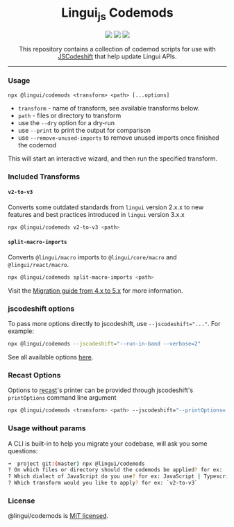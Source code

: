 <div align="center">
<h1>Lingui<sub>js</sub> Codemods</h1>
<img src="https://github.com/lingui/codemods/workflows/Main%20CI/badge.svg" />
<a href="https://www.npmjs.com/package/@lingui/codemods/v/latest"><img src="https://img.shields.io/npm/v/@lingui/codemods/latest.svg" /></a>
<a href="https://github.com/semantic-release/semantic-release">
<img src="https://img.shields.io/badge/%20%20%F0%9F%93%A6%F0%9F%9A%80-semantic--release-e10079.svg" />
</a>

This repository contains a collection of codemod scripts for use with [JSCodeshift](https://github.com/facebook/jscodeshift) that help update Lingui APIs.

<hr />

</div>

### Usage

`npx @lingui/codemods <transform> <path> [...options]`

- `transform` - name of transform, see available transforms below.
- `path` - files or directory to transform
- use the `--dry` option for a dry-run
- use `--print` to print the output for comparison
- use `--remove-unused-imports` to remove unused imports once finished the codemod

This will start an interactive wizard, and then run the specified transform.

### Included Transforms

#### `v2-to-v3`

Converts some outdated standards from `lingui` version 2.x.x to new features and best practices introduced in `lingui` version 3.x.x

```sh
npx @lingui/codemods v2-to-v3 <path>
```

#### `split-macro-imports`

Converts `@lingui/macro` imports to `@lingui/core/macro` and `@lingui/react/macro`.

```sh
npx @lingui/codemods split-macro-imports <path>
```

Visit the [Migration guide from 4.x to 5.x](https://lingui.dev/introduction) for more information.

### jscodeshift options

To pass more options directly to jscodeshift, use `--jscodeshift="..."`. For example:

```sh
npx @lingui/codemods --jscodeshift="--run-in-band --verbose=2"
```

See all available options [here](https://github.com/facebook/jscodeshift#usage-cli).

### Recast Options

Options to [recast](https://github.com/benjamn/recast)'s printer can be provided
through jscodeshift's `printOptions` command line argument

```sh
npx @lingui/codemods <transform> <path> --jscodeshift="--printOptions='{\"quote\":\"double\"}'"
```

### Usage without params

A CLI is built-in to help you migrate your codebase, will ask you some questions:

```sh
➜  project git:(master) npx @lingui/codemods
? On which files or directory should the codemods be applied? for ex: ./src
? Which dialect of JavaScript do you use? for ex: JavaScript | Typescript | JavaScript with Flow
? Which transform would you like to apply? for ex: `v2-to-v3`
```

### License

@lingui/codemods is [MIT licensed](./LICENSE).
